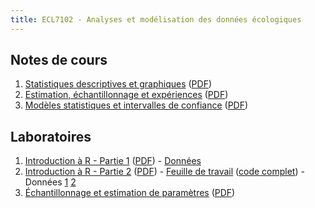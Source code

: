 ```yaml
---
title: ECL7102 - Analyses et modélisation des données écologiques
---
```



## Notes de cours

1. [Statistiques descriptives et graphiques](notes_cours/1-Statistiques_descriptives.html) ([PDF](notes_cours/1-Statistiques_descriptives.pdf))
2. [Estimation, échantillonnage et expériences](notes_cours/2-Echantillonnage_estimation.html) ([PDF](notes_cours/2-Echantillonnage_estimation.pdf))
3. [Modèles statistiques et intervalles de confiance](notes_cours/3-Modeles_statistiques.html) ([PDF](notes_cours/3-Modeles_statistiques.pdf))


## Laboratoires

1. [Introduction à R - Partie 1](labos/1-IntroR_partie1.html) ([PDF](labos/1-IntroR_partie1.pdf)) - [Données](labos/cours1_kejimkujik.csv)
2. [Introduction à R - Partie 2](labos/2-IntroR_partie2.html) ([PDF](labos/2-IntroR_partie2.pdf)) - [Feuille de travail](labos/2-feuille_de_travail.R) ([code complet](labos/2-feuille_de_travail_complete.R)) - Données [1](labos/cours1_kejimkujik.csv) [2](labos/codes_especes.csv)
3. [Échantillonnage et estimation de paramètres](labos/3-Echantillonnage_estimation.html) ([PDF](labos/3-Echantillonnage_estimation.pdf))
